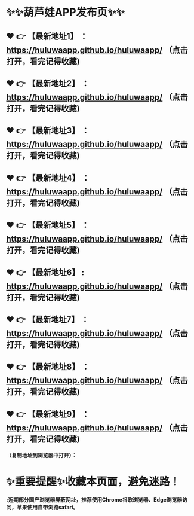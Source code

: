 # :sparkles::sparkles:葫芦娃APP发布页:sparkles::sparkles:

 :heart: :point_right: 【最新地址1】 ：https://huluwaapp.github.io/huluwaapp/   （点击打开，看完记得收藏)
 ------
 :heart: :point_right: 【最新地址2】 ：https://huluwaapp.github.io/huluwaapp/   （点击打开，看完记得收藏)
 ------
 :heart: :point_right: 【最新地址3】 ：https://huluwaapp.github.io/huluwaapp/   （点击打开，看完记得收藏)
 ------
 :heart: :point_right: 【最新地址4】 ：https://huluwaapp.github.io/huluwaapp/   （点击打开，看完记得收藏)
 ------
 :heart: :point_right: 【最新地址5】 ：https://huluwaapp.github.io/huluwaapp/   （点击打开，看完记得收藏)
 ------
 :heart: :point_right: 【最新地址6】 : https://huluwaapp.github.io/huluwaapp/   （点击打开，看完记得收藏)
 ------
 :heart: :point_right: 【最新地址7】 ：https://huluwaapp.github.io/huluwaapp/   （点击打开，看完记得收藏)
 ------
 :heart: :point_right: 【最新地址8】 ：https://huluwaapp.github.io/huluwaapp/   （点击打开，看完记得收藏)
 ------
 :heart: :point_right: 【最新地址9】 ：https://huluwaapp.github.io/huluwaapp/   （点击打开，看完记得收藏)
  ------

  
#### （复制地址到浏览器中打开）：
# :sparkles:重要提醒:sparkles:收藏本页面，避免迷路！
#### :近期部分国产浏览器屏蔽网址，推荐使用Chrome谷歌浏览器、Edge浏览器访问，苹果使用自带浏览safari。
